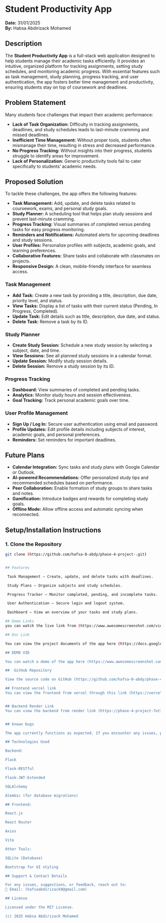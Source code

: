 # Student Productivity App

**Date:** 31/01/2025  
**By:** Habsa Abdirizack Mohamed

## Description

The **Student Productivity App** is a full-stack web application designed to help students manage their academic tasks efficiently. It provides an intuitive, organized platform for tracking assignments, setting study schedules, and monitoring academic progress. With essential features such as task management, study planning, progress tracking, and user authentication, the app fosters better time management and productivity, ensuring students stay on top of coursework and deadlines.

## Problem Statement

Many students face challenges that impact their academic performance:
- **Lack of Task Organization:** Difficulty in tracking assignments, deadlines, and study schedules leads to last-minute cramming and missed deadlines.
- **Inefficient Time Management:** Without proper tools, students often mismanage their time, resulting in stress and decreased performance.
- **No Progress Tracking:** Without insights into their progress, students struggle to identify areas for improvement.
- **Lack of Personalization:** Generic productivity tools fail to cater specifically to students’ academic needs.

## Proposed Solution

To tackle these challenges, the app offers the following features:
- **Task Management:** Add, update, and delete tasks related to coursework, exams, and personal study goals.
- **Study Planner:** A scheduling tool that helps plan study sessions and prevent last-minute cramming.
- **Progress Tracking:** Visual summaries of completed versus pending tasks for easy progress monitoring.
- **Reminders and Notifications:** Automated alerts for upcoming deadlines and study sessions.
- **User Profiles:** Personalize profiles with subjects, academic goals, and learning preferences.
- **Collaborative Features:** Share tasks and collaborate with classmates on projects.
- **Responsive Design:** A clean, mobile-friendly interface for seamless access.


### Task Management
- **Add Task:** Create a new task by providing a title, description, due date, priority level, and status.
- **View Tasks:** Display a list of tasks with their current status (Pending, In Progress, Completed).
- **Update Task:** Edit details such as title, description, due date, and status.
- **Delete Task:** Remove a task by its ID.

### Study Planner
- **Create Study Session:** Schedule a new study session by selecting a subject, date, and time.
- **View Sessions:** See all planned study sessions in a calendar format.
- **Update Session:** Modify study session details.
- **Delete Session:** Remove a study session by its ID.

### Progress Tracking
- **Dashboard:** View summaries of completed and pending tasks.
- **Analytics:** Monitor study hours and session effectiveness.
- **Goal Tracking:** Track personal academic goals over time.

### User Profile Management
- **Sign Up / Log In:** Secure user authentication using email and password.
- **Profile Updates:** Edit profile details including subjects of interest, academic goals, and personal preferences.
- **Reminders:** Set reminders for important deadlines.

## Future Plans

- **Calendar Integration:** Sync tasks and study plans with Google Calendar or Outlook.
- **AI-powered Recommendations:** Offer personalized study tips and recommended schedules based on performance.
- **Peer Collaboration:** Enable formation of study groups to share tasks and notes.
- **Gamification:** Introduce badges and rewards for completing study goals.
- **Offline Mode:** Allow offline access and automatic syncing when reconnected.

## Setup/Installation Instructions

### 1. Clone the Repository
```bash
git clone (https://github.com/hafsa-0-abdy/phase-4-project-.git)


## Features

 Task Management – Create, update, and delete tasks with deadlines.

 Study Plans – Organize subjects and study schedules.

 Progress Tracker – Monitor completed, pending, and incomplete tasks.

 User Authentication – Secure login and logout system.

 Dashboard – View an overview of your tasks and study plans.

## Demo Links
you can watch the live link from (https://www.awesomescreenshot.com/video/36162742?key=52cb10f48a9afb840d85bb29dcff0e1f)

## Doc Link

You can view the project documents of the app here (https://docs.google.com/document/d/116XsRrb7mrHsT_zBqYtYvydLm85WLItZtnaa8bV98hs/edit?)usp=sharing"

## DEMO VID 

You can watch a demo of the app here (https://www.awesomescreenshot.com/video/36162742?key=52cb10f48a9afb840d85bb29dcff0e1f)

##  GitHub Repository

View the source code on GitHub (https://github.com/hafsa-0-abdy/phase-4-project-.git)

## Frontend vercel link 
You can view the frontend from vercel through this link (https://vercel.com/hafsa-0-abdys-projects/productivityapp/4HTMkyWEABdCea95PqMxXLpj4ecV)


## Backend Render Link
You can view the backend from render link (https://phase-4-project-7ot3.onrender.com)


## known bugs 

The app currently functions as expected. If you encounter any issues, please report them in the repository's Issues section.

## Technologies Used

Backend:

Flask

Flask-RESTful

Flask-JWT-Extended

SQLAlchemy

Alembic (for database migrations)

## Frontend:

React.js

React Router

Axios

Vite

Other Tools:

SQLite (Database)

Bootstrap for UI styling

## Support & Contact Details

For any issues, suggestions, or feedback, reach out to:
📧 Email: (hafsaabdirizack0@gmail.com)

## License

Licensed under the MIT License.

(c) 2025 Habsa Abdirizack Mohamed

